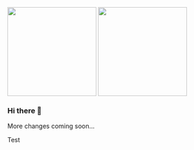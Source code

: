 <a href="https://github.com/BoKu"><img height=200 align="center" src="https://github-readme-stats.vercel.app/api?username=BoKu&show_icons=true&theme=gotham&layout=compact&rank_icon=github&card_width=320" /></a>
<a href="https://github.com/BoKu"><img height=200 align="center" src="https://github-readme-stats.vercel.app/api/top-langs/?username=BoKu&show_icons=true&theme=gotham&layout=compact&langs_count=8&card_width=320" /></a>

### Hi there 👋
More changes coming soon...

Test
<!--
**BoKu/BoKu** is a ✨ _special_ ✨ repository because its `README.md` (this file) appears on your GitHub profile.

Here are some ideas to get you started:

- 🔭 I’m currently working on ...
- 🌱 I’m currently learning ...
- 👯 I’m looking to collaborate on ...
- 🤔 I’m looking for help with ...
- 💬 Ask me about ...
- 📫 How to reach me: ...
- 😄 Pronouns: ...
- ⚡ Fun fact: ...
-->
